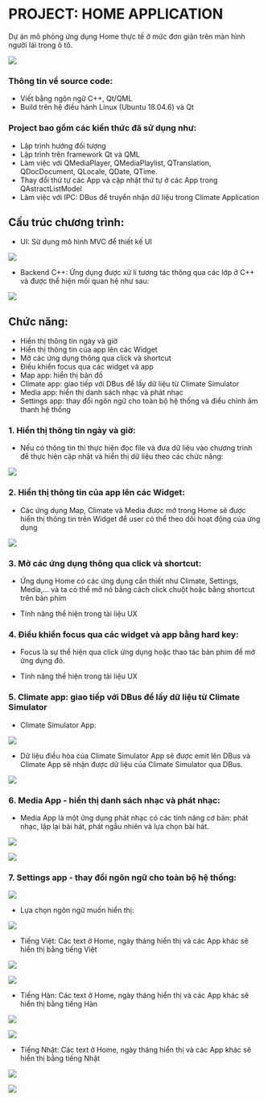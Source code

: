 # PROJECT: HOME APPLICATION 

Dự án mô phỏng ứng dụng Home thực tế ở mức đơn giản trên màn hình người lái trong ô tô.

![](Image/homeScreen.png)

### Thông tin về source code:

- Viết bằng ngôn ngữ C++, Qt/QML 
- Build trên hệ điều hành Linux (Ubuntu 18.04.6) và Qt

### Project bao gồm các kiến thức đã sử dụng như:

- Lập trình hướng đối tượng
- Lập trình trên framework Qt và QML
- Làm việc với QMediaPlayer, QMediaPlaylist, QTranslation, QDocDocument, QLocale, QDate, QTime.
- Thay đổi thứ tự các App và cập nhật thứ tự ở các App trong QAstractListModel
- Làm việc với IPC: DBus để truyển nhận dữ liệu trong Climate Application

## Cấu trúc chương trình: 
- UI: Sử dụng mô hình MVC để thiết kế UI

![](Image/MVC.png)

- Backend C++: Ứng dụng được xử lí tương tác thông qua các lớp ở C++ và được thể hiện mối quan hệ như sau: 

![](Image/HomeApp_ClassDiagram.png)

## Chức năng:
- Hiển thị thông tin ngày và giờ
- Hiển thị thông tin của app lên các Widget
- Mở các ứng dụng thông qua click và shortcut
- Điều khiển focus qua các widget và app
- Map app: hiển thị bản đồ
- Climate app: giao tiếp với DBus để lấy dữ liệu từ Climate Simulator
- Media app: hiển thị danh sách nhạc và phát nhạc
- Settings app: thay đổi ngôn ngữ cho toàn bộ hệ thống và điều chỉnh âm thanh hệ thống 

### 1. Hiển thị thông tin ngày và giờ:
- Nếu có thông tin thì thực hiện đọc file và đưa dữ liệu vào chương trình để thực hiện cập nhật và hiển thị dữ liệu theo các chức năng:

![](Image/Statusbar_EN.png)


### 2. Hiển thị thông tin của app lên các Widget:
- Các ứng dụng Map, Climate và Media được mở trong Home sẽ được hiển thị thông tin trên Widget để user có thể theo dõi hoạt động của ứng dụng 

![](Image/Widget.png)

### 3. Mở các ứng dụng thông qua click và shortcut:
- Ứng dụng Home có các ứng dụng cần thiết như Climate, Settings, Media,... và ta có thể mở nó bằng cách click chuột hoặc bằng shortcut trên bàn phím
    
* Tính năng thể hiện trong tài liệu UX


### 4. Điều khiển focus qua các widget và app bằng hard key:
- Focus là sự thể hiện qua click ứng dụng hoặc thao tác bàn phím để mở ứng dụng đó. 

* Tính năng thể hiện trong tài liệu UX

### 5. Climate app: giao tiếp với DBus để lấy dữ liệu từ Climate Simulator

- Climate Simulator App:

![](Image/ClimateSimulator.png)

- Dữ liệu điều hòa của Climate Simulator App sẽ được emit lên DBus và Climate App sẽ nhận được dữ liệu của Climate Simulator qua DBus.

![](Image/DBus.png)

### 6. Media App - hiển thị danh sách nhạc và phát nhạc: 
- Media App là một ứng dụng phát nhạc có các tính năng cơ bản: phát nhạc, lặp lại bài hát, phát ngẫu nhiên và lựa chọn bài hát.
  
![](Image/MediaScreen_CloseDrawer.png)

![](Image/MediaScreen.png)

### 7. Settings app - thay đổi ngôn ngữ cho toàn bộ hệ thống: 

![](Image/settingScreen.png)

- Lựa chọn ngôn ngữ muốn hiển thị:
  
![](Image/SelectLanguage.png)

- Tiếng Việt: Các text ở Home, ngày tháng hiển thị và các App khác sẽ hiển thị bằng tiếng Việt

![](Image/VN_setting.png)

![](Image/VN_Home.png)

- Tiếng Hàn: Các text ở Home, ngày tháng hiển thị và các App khác sẽ hiển thị bằng tiếng Hàn

![](Image/Kr_setting.png)

![](Image/KR_Home.png)

- Tiếng Nhật: Các text ở Home, ngày tháng hiển thị và các App khác sẽ hiển thị bằng tiếng Nhật

![](Image/JP_Setting.png)

![](Image/JP_Home.png)



